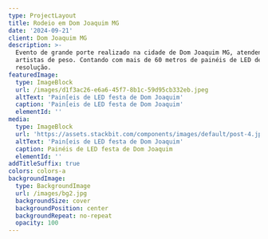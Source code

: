 ```yaml
---
type: ProjectLayout
title: Rodeio em Dom Joaquim MG
date: '2024-09-21'
client: Dom Joaquim MG
description: >-
  Evento de grande porte realizado na cidade de Dom Joaquim MG, atendendo vários
  artistas de peso. Contando com mais de 60 metros de painéis de LED de alta
  resolução.
featuredImage:
  type: ImageBlock
  url: /images/d1f3ac26-e6a6-45f7-8b1c-59d95cb332eb.jpeg
  altText: 'Pain[eis de LED festa de Dom Joaquim'
  caption: 'Pain[eis de LED festa de Dom Joaquim'
  elementId: ''
media:
  type: ImageBlock
  url: 'https://assets.stackbit.com/components/images/default/post-4.jpeg'
  altText: 'Pain[eis de LED festa de Dom Joaquim'
  caption: Painéis de LED festa de Dom Joaquim
  elementId: ''
addTitleSuffix: true
colors: colors-a
backgroundImage:
  type: BackgroundImage
  url: /images/bg2.jpg
  backgroundSize: cover
  backgroundPosition: center
  backgroundRepeat: no-repeat
  opacity: 100
---
```

